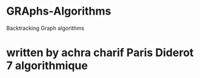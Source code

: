 # GRAphs-Algorithms

Backtracking
Graph algorithms

 # written by achra charif Paris Diderot 7 algorithmique #
